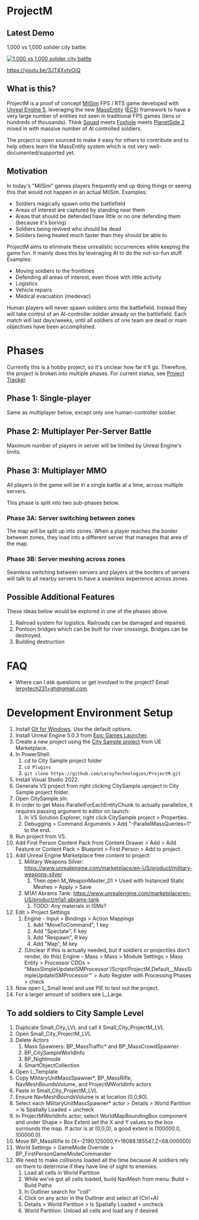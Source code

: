# ProjectM

## Latest Demo

1,000 vs 1,000 solider city battle:

[![1,000 vs 1,000 solider city battle](https://img.youtube.com/vi/3JT4XytxOiQ/0.jpg)](https://www.youtube.com/watch?v=3JT4XytxOiQ)

https://youtu.be/3JT4XytxOiQ

## What is this?

ProjectM is a proof of concept [MilSim](https://en.wikipedia.org/wiki/MilSim) FPS / RTS game developed with [Unreal Engine 5](https://www.unrealengine.com/en-US/unreal-engine-5), leveraging the new [MassEntity](https://docs.unrealengine.com/5.0/en-US/overview-of-mass-entity-in-unreal-engine/) ([ECS](https://en.wikipedia.org/wiki/Entity_component_system)) framework to have a very large number of entities not seen in traditional FPS games (tens or hundreds of thousands). Think [Squad](https://joinsquad.com/) meets [Foxhole](https://www.foxholegame.com/) meets [PlanetSide 2](https://www.planetside2.com/home) mixed in with massive number of AI controlled soldiers.

The project is open sourced to make it easy for others to contribute and to help others learn the MassEntity system which is not very well-documented/supported yet.

## Motivation

In today's "MilSim" games players frequently end up doing things or seeing this that would not happen in an actual MilSim. Examples:
- Soldiers magically spawn onto the battlefield
- Areas of interest are captured by standing near them
- Areas that should be defended have little or no one defending them (because it's boring)
- Soldiers being revived who should be dead
- Soliders being healed much faster than they should be able to

ProjectM aims to eliminate these unrealistic occurrences while keeping the game fun. It mainly does this by leveraging AI to do the not-so-fun stuff. Examples:
- Moving soldiers to the frontlines
- Defending all areas of interest, even those with little activity
- Logistics
- Vehicle repairs
- Medical evacuation (medevac)

Human players will never spawn soliders onto the battlefield. Instead they will take control of an AI-controller soldier already on the battlefield. Each match will last days/weeks, until all soldiers of one team are dead or main objectives have been accomplished.

# Phases

Currently this is a hobby project, so it's unclear how far it'll go. Therefore, the project is broken into multiple phases. For current status, see [Project Tracker](https://github.com/users/LeroyTechnologies/projects/1).

## Phase 1: Single-player

Same as multiplayer below, except only one human-controller soldier.

## Phase 2: Multiplayer Per-Server Battle

Maximum number of players in server will be limited by Unreal Engine's limits.

## Phase 3: Multiplayer MMO

All players in the game will be in a single battle at a time, across multiple servers.

This phase is split into two sub-phases below.

### Phase 3A: Server switching between zones

The map will be split up into zones. When a player reaches the border between zones, they load into a different server that manages that area of the map.

### Phase 3B: Server meshing across zones

Seamless switching between servers and players at the borders of servers will talk to all nearby servers to have a seamless experience across zones.

## Possible Additional Features

These ideas below would be explored in one of the phases above.

1. Railroad system for logistics. Railroads can be damaged and repaired.
1. Pontoon bridges which can be built for river crossings. Bridges can be destroyed.
1. Building destruction

# FAQ

- Where can I ask questions or get involved in the project? Email leroytech231+gh@gmail.com.


# Development Environment Setup

1. Install [Git for Windows](https://gitforwindows.org/). Use the default options.
1. Install Unreal Engine 5.0.3 from [Epic Games Launcher](https://store.epicgames.com/en-US/download).
1. Create a new project using the [City Sample project](https://www.unrealengine.com/marketplace/en-US/product/city-sample) from UE Marketplace.
1. In PowerShell:
    1. cd to City Sample project folder
    1. `cd Plugins`
    1. `git clone https://github.com/LeroyTechnologies/ProjectM.git`
1. Install Visual Studio 2022.
1. Generate VS project from right clicking CitySample.uproject in City Sample project folder.
1. Open CitySample.sln.
1. In order to get Mass ParallelForEachEntityChunk to actually parallelize, it requires passing argument to editor on launch:
    1. In VS Solution Explorer, right click CitySample project > Properties.
    1. Debugging > Command Arguments > Add "-ParallelMassQueries=1" to the end.
1. Run project from VS.
1. Add First Person Content Pack from Content Drawer > Add > Add Feature or Content Pack > Blueprint > First Person > Add to project.
1. Add Unreal Engine Marketplace free content to project:
    1. Military Weapons Silver: https://www.unrealengine.com/marketplace/en-US/product/military-weapons-silver
        1. Then open M_WeaponMaster_01 > Used with Instanced Static Meshes > Apply > Save
    1. M1A1 Abrams Tank: https://www.unrealengine.com/marketplace/en-US/product/m1a1-abrams-tank
        1. TODO: Any materials in ISMs?
1. Edit > Project Settings
    1. Engine - Input > Bindings > Action Mappings
        1. Add "MoveToCommand", 1 key
        1. Add "Spectate", F key
        1. Add "Respawn", R key
        1. Add "Map", M key
    1. (Unclear if this is actually needed, but if soldiers or projectiles don't render, do this) Engine - Mass > Mass > Module Settings > Mass Entity > Processor CDOs > "MassSimpleUpdateISMProcessor'/Script/ProjectM.Default__MassSimpleUpdateISMProcessor'" > Auto Register with Processing Phases > check
1. Now open L_Small level and use PIE to test out the project.
1. For a larger amount of soldiers see L_Large.

## To add soldiers to City Sample Level
1. Duplicate Small_City_LVL and call it Small_City_ProjectM_LVL
1. Open Small_City_ProjectM_LVL
1. Delete Actors
    1. Mass Spawners: BP_MassTraffic* and BP_MassCrowdSpawner
    1. BP_CitySampleWorldInfo
    1. BP_Nightmode
    1. SmartObjectCollection
1. Open L_Template
1. Copy MilitaryUnitMassSpawner*, BP_MassRifle, NavMeshBoundsVolume, and ProjectMWorldInfo actors
1. Paste in Small_City_ProjectM_LVL
1. Ensure NavMeshBoundsVolume is at location (0,0,90).
1. Select each MilitaryUnitMassSpawner* actor > Details > World Partition > Is Spatially Loaded > uncheck
1. In ProjectMWorldInfo actor, select WorldMapBoundingBox component and under Shape > Box Extent set the X and Y values so the box surrounds the map. If actor is at (0,0,0), a good extent is (100000.0, 100000.0).
1. Move BP_MassRifle to (X=-2190.125000,Y=18088.185547,Z=68.000000)
1. World Settings > GameMode Override > BP_FirstPersonGameModeCommander
1. We need to make collisions loaded all the time because AI soldiers rely on them to determine if they have line of sight to enemies:
    1. Load all cells in World Partition
    1. While we've got all cells loaded, build NavMesh from menu: Build > Build Paths
    1. In Outliner search for "coll"
    1. Click on any actor in the Outliner and select all (Ctrl+A)
    1. Details > World Partition > Is Spatially Loaded > uncheck
    1. World Partition: Unload all cells and load any if desired

